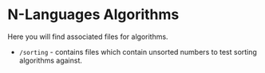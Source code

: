 # N-Languages Algorithms

Here you will find associated files for algorithms.

- `/sorting` - contains files which contain unsorted numbers to test sorting algorithms against.
